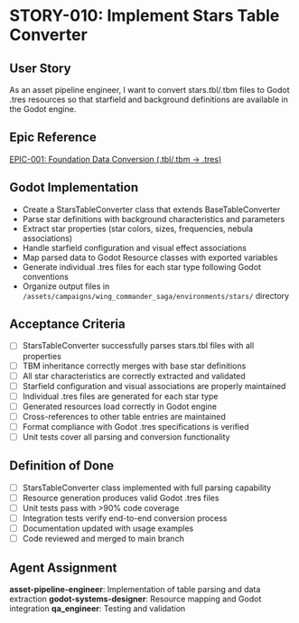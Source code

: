 # STORY-010: Implement Stars Table Converter

## User Story
As an asset pipeline engineer, I want to convert stars.tbl/.tbm files to Godot .tres resources so that starfield and background definitions are available in the Godot engine.

## Epic Reference
[EPIC-001: Foundation Data Conversion (.tbl/.tbm → .tres)](../epics/EPIC-001-foundation-data-conversion.md)

## Godot Implementation
- Create a StarsTableConverter class that extends BaseTableConverter
- Parse star definitions with background characteristics and parameters
- Extract star properties (star colors, sizes, frequencies, nebula associations)
- Handle starfield configuration and visual effect associations
- Map parsed data to Godot Resource classes with exported variables
- Generate individual .tres files for each star type following Godot conventions
- Organize output files in `/assets/campaigns/wing_commander_saga/environments/stars/` directory

## Acceptance Criteria
- [ ] StarsTableConverter successfully parses stars.tbl files with all properties
- [ ] TBM inheritance correctly merges with base star definitions
- [ ] All star characteristics are correctly extracted and validated
- [ ] Starfield configuration and visual associations are properly maintained
- [ ] Individual .tres files are generated for each star type
- [ ] Generated resources load correctly in Godot engine
- [ ] Cross-references to other table entries are maintained
- [ ] Format compliance with Godot .tres specifications is verified
- [ ] Unit tests cover all parsing and conversion functionality

## Definition of Done
- [ ] StarsTableConverter class implemented with full parsing capability
- [ ] Resource generation produces valid Godot .tres files
- [ ] Unit tests pass with >90% code coverage
- [ ] Integration tests verify end-to-end conversion process
- [ ] Documentation updated with usage examples
- [ ] Code reviewed and merged to main branch

## Agent Assignment
**asset-pipeline-engineer**: Implementation of table parsing and data extraction
**godot-systems-designer**: Resource mapping and Godot integration
**qa_engineer**: Testing and validation